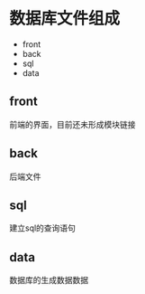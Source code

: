 # 数据库文件组成
+ front
+ back
+ sql
+ data

## front
前端的界面，目前还未形成模块链接

## back
后端文件

## sql
建立sql的查询语句

## data
数据库的生成数据数据